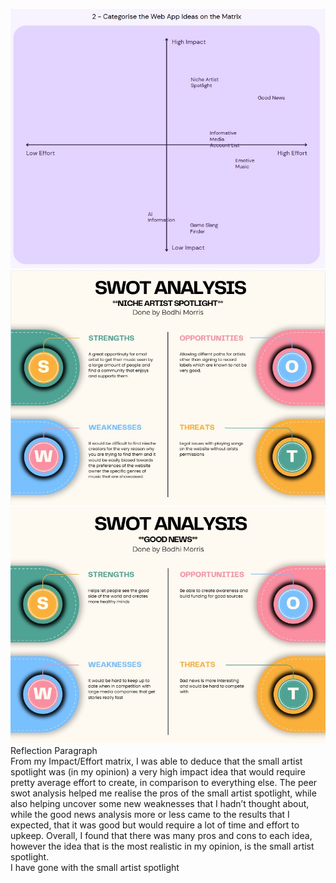 ![impeffmatrix](../Images/impeffmatrix.jpg)
![swot1](../Images/swot1.jpg)   
![swot2](../Images/swot2.jpg)  
Reflection Paragraph  
From my Impact/Effort matrix, I was able to deduce that the small artist spotlight was (in my opinion) a very high impact idea that would require pretty average effort to create, in comparison to everything else. The peer swot analysis helped me realise the pros of the small artist spotlight, while also helping uncover some new weaknesses that I hadn’t thought about, while the good news analysis more or less came to the results that I expected, that it was good but would require a lot of time and effort to upkeep. Overall, I found that there was many pros and cons to each idea, however the idea that is the most realistic in my opinion, is the small artist spotlight.  
I have gone with the small artist spotlight